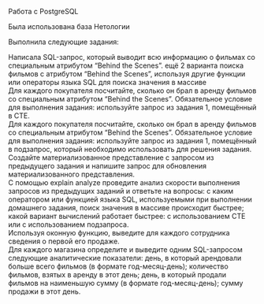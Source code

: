Работа с PostgreSQL


Была использована база Нетологии

Выполнила следующие задания:


Написала SQL-запрос, который выводит всю информацию о фильмах со специальным атрибутом “Behind the Scenes”.
ещё 2 варианта поиска фильмов с атрибутом “Behind the Scenes”, используя другие функции или операторы языка SQL для поиска значения в массиве\
Для каждого покупателя посчитайте, сколько он брал в аренду фильмов со специальным атрибутом “Behind the Scenes”. Обязательное условие для выполнения задания: используйте запрос из задания 1, помещённый в CTE.\
Для каждого покупателя посчитайте, сколько он брал в аренду фильмов со специальным атрибутом “Behind the Scenes”. Обязательное условие для выполнения задания: используйте запрос из задания 1, помещённый в подзапрос, который необходимо использовать для решения задания. Создайте материализованное представление с запросом из предыдущего задания и напишите запрос для обновления материализованного представления.\
С помощью explain analyze проведите анализ скорости выполнения запросов из предыдущих заданий и ответьте на вопросы: с каким оператором или функцией языка SQL, используемыми при выполнении домашнего задания, поиск значения в массиве происходит быстрее; какой вариант вычислений работает быстрее: с использованием CTE или с использованием подзапроса.\
Используя оконную функцию, выведите для каждого сотрудника сведения о первой его продаже.\
Для каждого магазина определите и выведите одним SQL-запросом следующие аналитические показатели: день, в который арендовали больше всего фильмов (в формате год-месяц-день); количество фильмов, взятых в аренду в этот день; день, в который продали фильмов на наименьшую сумму (в формате год-месяц-день); сумму продажи в этот день.
